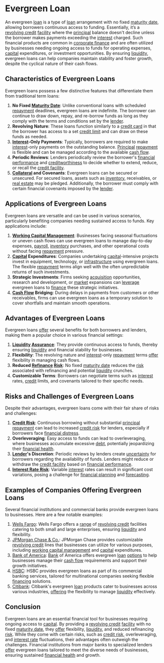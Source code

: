 # Evergreen Loan

An evergreen [loan](../l/loan.md) is a type of [loan](../l/loan.md) arrangement with no fixed [maturity date](../m/maturity_date.md), allowing borrowers continuous access to funding. Essentially, it’s a [revolving credit](../r/revolving_credit.md) [facility](../f/facility.md) where the [principal](../p/principal.md) balance doesn't decline unless the borrower makes payments exceeding the [interest](../i/interest.md) charged. Such financial products are common in [corporate finance](../c/corporate_finance.md) and are often utilized by businesses needing ongoing access to funds for operating expenses, [capital](../c/capital.md) expenditures, or investment opportunities. By ensuring [liquidity](../l/liquidity.md), evergreen loans can help companies maintain stability and foster growth, despite the cyclical nature of their cash flows.

## Characteristics of Evergreen Loans

Evergreen loans possess a few distinctive features that differentiate them from traditional term loans:

1. **No Fixed [Maturity Date](../m/maturity_date.md)**: Unlike conventional loans with scheduled [repayment](../r/repayment.md) deadlines, evergreen loans are indefinite. The borrower can continue to draw down, repay, and re-borrow funds as long as they comply with the terms and conditions set by the [lender](../l/lender.md).
2. **Revolving Nature**: These loans function similarly to a [credit card](../c/credit_card.md) in that the borrower has access to a set [credit limit](../c/credit_limit.md) and can draw on these funds as needed.
3. **[Interest](../i/interest.md)-Only Payments**: Typically, borrowers are required to make [interest](../i/interest.md)-only payments on the outstanding balance. [Principal](../p/principal.md) [repayment](../r/repayment.md) is flexible and can be managed according to the available [cash flow](../c/cash_flow.md).
4. **Periodic Reviews**: Lenders periodically review the borrower's [financial performance](../f/financial_performance.md) and [creditworthiness](../c/creditworthiness.md) to decide whether to extend, reduce, or recall the [credit facility](../c/credit_facility.md).
5. **[Collateral](../c/collateral.md) and Covenants**: Evergreen loans can be secured or unsecured. For secured loans, assets such as [inventory](../i/inventory.md), receivables, or [real estate](../r/real_estate.md) may be pledged. Additionally, the borrower must comply with certain financial covenants imposed by the [lender](../l/lender.md).

## Applications of Evergreen Loans

Evergreen loans are versatile and can be used in various scenarios, particularly benefiting companies needing sustained access to funds. Key applications include:

1. **[Working Capital Management](../w/working_capital_management.md)**: Businesses facing seasonal fluctuations or uneven cash flows can use evergreen loans to manage day-to-day expenses, [payroll](../p/payroll.md), [inventory](../i/inventory.md) purchases, and other operational costs without facing [repayment](../r/repayment.md) pressure.
2. **[Capital](../c/capital.md) Expenditures**: Companies undertaking [capital](../c/capital.md)-intensive projects invest in equipment, technology, or [infrastructure](../i/infrastructure.md) using evergreen loans. The flexible [repayment](../r/repayment.md) terms align well with the often unpredictable returns of such investments.
3. **Strategic Investments**: Firms seeking [acquisition](../a/acquisition.md) opportunities, research and development, or [market](../m/market.md) expansions can [leverage](../l/leverage.md) evergreen loans to [finance](../f/finance.md) these strategic initiatives.
4. **[Cash Flow](../c/cash_flow.md) Bridging**: During delays in payments from customers or other receivables, firms can use evergreen loans as a temporary solution to cover shortfalls and maintain smooth operations.

## Advantages of Evergreen Loans

Evergreen loans [offer](../o/offer.md) several benefits for both borrowers and lenders, making them a popular choice in various financial settings:

1. **[Liquidity](../l/liquidity.md) [Assurance](../a/assurance.md)**: They provide continuous access to funds, thereby ensuring [liquidity](../l/liquidity.md) and financial stability for businesses.
2. **Flexibility**: The revolving nature and [interest](../i/interest.md)-only [repayment](../r/repayment.md) terms [offer](../o/offer.md) flexibility in managing cash flows.
3. **Reduced [Refinance](../r/refinance.md) [Risk](../r/risk.md)**: No fixed [maturity date](../m/maturity_date.md) reduces the [risk](../r/risk.md) associated with refinancing and potential [liquidity](../l/liquidity.md) crunches.
4. **Customizable Terms**: Borrowers can negotiate terms such as [interest](../i/interest.md) rates, [credit](../c/credit.md) limits, and covenants tailored to their specific needs.

## Risks and Challenges of Evergreen Loans

Despite their advantages, evergreen loans come with their fair share of risks and challenges:

1. **[Credit Risk](../c/credit_risk.md)**: Continuous borrowing without substantial [principal](../p/principal.md) [repayment](../r/repayment.md) can lead to increased [credit risk](../c/credit_risk.md) for lenders, especially if borrowers face [financial distress](../f/financial_distress.md).
2. **Overleveraging**: Easy access to funds can lead to overleveraging, where businesses accumulate excessive [debt](../d/debt.md), potentially jeopardizing their [financial health](../f/financial_health.md).
3. **[Lender](../l/lender.md)'s Discretion**: Periodic reviews by lenders create [uncertainty](../u/uncertainty_in_trading.md) for borrowers regarding the availability of funds. Lenders might reduce or withdraw the [credit facility](../c/credit_facility.md) based on [financial performance](../f/financial_performance.md).
4. **[Interest Rate Risk](../i/interest_rate_risk.md)**: Variable [interest](../i/interest.md) rates can result in significant cost variations, posing a challenge for [financial planning](../f/financial_planning.md) and [forecasting](../f/forecasting.md).

## Examples of Companies Offering Evergreen Loans

Several financial institutions and commercial banks provide evergreen loans to businesses. Here are a few notable examples:

1. [Wells Fargo](https://www.wellsfargo.com): Wells Fargo offers a [range](../r/range.md) of [revolving credit](../r/revolving_credit.md) facilities catering to both small and large enterprises, ensuring [liquidity](../l/liquidity.md) and flexibility.
2. [JPMorgan Chase & Co.](https://www.jpmorganchase.com): JPMorgan Chase provides customizable [revolving credit](../r/revolving_credit.md) lines that businesses can utilize for various purposes, including [working capital management](../w/working_capital_management.md) and [capital](../c/capital.md) expenditures.
3. [Bank of America](https://www.bankofamerica.com): [Bank](../b/bank.md) of America offers evergreen [loan](../l/loan.md) [options](../o/options.md) to help businesses manage their [cash flow](../c/cash_flow.md) requirements and support their growth initiatives.
4. [HSBC](https://www.hsbc.com): HSBC provides evergreen loans as part of its commercial banking services, tailored for multinational companies seeking flexible [financing](../f/financing.md) solutions.
5. [Citibank](https://www.citi.com): Citibank's evergreen [loan](../l/loan.md) products cater to businesses across various industries, [offering](../o/offering.md) the flexibility to manage [liquidity](../l/liquidity.md) effectively.

## Conclusion

Evergreen loans are an essential financial tool for businesses requiring ongoing access to [capital](../c/capital.md). By providing a [revolving credit](../r/revolving_credit.md) [facility](../f/facility.md) with no fixed [maturity date](../m/maturity_date.md), they [offer](../o/offer.md) flexibility, [liquidity](../l/liquidity.md), and reduced refinancing [risk](../r/risk.md). While they come with certain risks, such as [credit risk](../c/credit_risk.md), overleveraging, and [interest rate](../i/interest_rate.md) fluctuations, their advantages often outweigh the challenges. Financial institutions from major banks to specialized lenders [offer](../o/offer.md) evergreen loans tailored to meet the diverse needs of businesses, ensuring sustained [financial health](../f/financial_health.md) and growth.